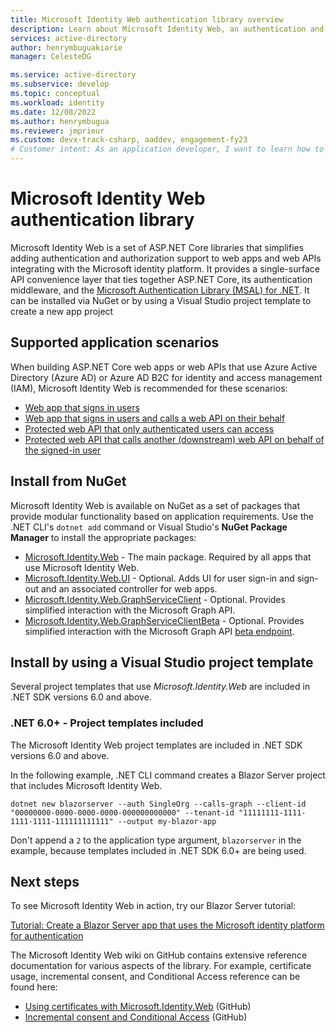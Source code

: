 ```yaml
---
title: Microsoft Identity Web authentication library overview
description: Learn about Microsoft Identity Web, an authentication and authorization library for ASP.NET Core applications that integrate with Azure Active Directory, Azure AD B2C, and Microsoft Graph and other web APIs.
services: active-directory
author: henrymbuguakiarie
manager: CelesteDG

ms.service: active-directory
ms.subservice: develop
ms.topic: conceptual
ms.workload: identity
ms.date: 12/08/2022
ms.author: henrymbugua
ms.reviewer: jmprieur
ms.custom: devx-track-csharp, aaddev, engagement-fy23
# Customer intent: As an application developer, I want to learn how to add authentication to ASP.NET Core web apps and authorization to protected web APIs.
---
```


# Microsoft Identity Web authentication library

Microsoft Identity Web is a set of ASP.NET Core libraries that simplifies adding authentication and authorization support to web apps and web APIs integrating with the Microsoft identity platform. It provides a single-surface API convenience layer that ties together ASP.NET Core, its authentication middleware, and the [Microsoft Authentication Library (MSAL) for .NET](https://github.com/azuread/microsoft-authentication-library-for-dotnet). It can be installed via NuGet or by using a Visual Studio project template to create a new app project


## Supported application scenarios

When building ASP.NET Core web apps or web APIs that use Azure Active Directory (Azure AD) or Azure AD B2C for identity and access management (IAM), Microsoft Identity Web is recommended for these scenarios:

- [Web app that signs in users](scenario-web-app-sign-user-overview.md)
- [Web app that signs in users and calls a web API on their behalf](scenario-web-app-call-api-overview.md)
- [Protected web API that only authenticated users can access](scenario-protected-web-api-overview.md)
- [Protected web API that calls another (downstream) web API on behalf of the signed-in user](scenario-web-api-call-api-overview.md)

## Install from NuGet

Microsoft Identity Web is available on NuGet as a set of packages that provide modular functionality based on application requirements. Use the .NET CLI's `dotnet add` command or Visual Studio's **NuGet Package Manager** to install the appropriate packages:

- [Microsoft.Identity.Web](https://www.nuget.org/packages/Microsoft.Identity.Web) - The main package. Required by all apps that use Microsoft Identity Web.
- [Microsoft.Identity.Web.UI](https://www.nuget.org/packages/Microsoft.Identity.Web.UI) - Optional. Adds UI for user sign-in and sign-out and an associated controller for web apps.
- [Microsoft.Identity.Web.GraphServiceClient](https://www.nuget.org/packages/Microsoft.Identity.Web.GraphServiceClient) - Optional. Provides simplified interaction with the Microsoft Graph API.
- [Microsoft.Identity.Web.GraphServiceClientBeta](https://www.nuget.org/packages/Microsoft.Identity.Web.GraphServiceClientBeta) - Optional. Provides simplified interaction with the Microsoft Graph API [beta endpoint](/graph/api/overview?view=graph-rest-beta&preserve-view=true).

## Install by using a Visual Studio project template

Several project templates that use *Microsoft.Identity.Web* are included in .NET SDK versions 6.0 and above.

### .NET 6.0+ - Project templates included

The Microsoft Identity Web project templates are included in .NET SDK versions 6.0 and above.

In the following example, .NET CLI command creates a Blazor Server project that includes Microsoft Identity Web.

```dotnetcli
dotnet new blazorserver --auth SingleOrg --calls-graph --client-id "00000000-0000-0000-0000-000000000000" --tenant-id "11111111-1111-1111-1111-111111111111" --output my-blazor-app
```

Don't append a `2` to the application type argument, `blazorserver` in the example, because templates included in .NET SDK 6.0+ are being used. 

## Next steps

To see Microsoft Identity Web in action, try our Blazor Server tutorial:

[Tutorial: Create a Blazor Server app that uses the Microsoft identity platform for authentication](tutorial-blazor-server.md)

The Microsoft Identity Web wiki on GitHub contains extensive reference documentation for various aspects of the library. For example, certificate usage, incremental consent, and Conditional Access reference can be found here:

- <a href="https://github.com/AzureAD/microsoft-identity-web/wiki/Using-certificates" target="_blank">Using certificates with Microsoft.Identity.Web</a> (GitHub)
- <a href="https://github.com/AzureAD/microsoft-identity-web/wiki/Managing-incremental-consent-and-conditional-access" target="_blank">Incremental consent and Conditional Access</a> (GitHub)

<!-- LINKS -->
<!--  [miw-certs]: microsoft-identity-web-certificates.md  -->
<!--  [miw-certs-decrypt]: microsoft-identity-web-certificates.md#decryption-certificates  -->
<!--  [miw-inc-consent-ca-header]: microsoft-identity-web-consent-conditional-access.md#handling-incremental-consent-or-conditional-access-in-web-apis  -->
<!--  [miw-inc-consent-ca]: microsoft-identity-web-consent-conditional-access.md  -->
[scenario-api-call-api]: scenario-web-api-call-api-call-api.md#option-1-call-microsoft-graph-with-the-sdk
[scenario-api-call-graph]: scenario-web-api-call-api-call-api.md#option-1-call-microsoft-graph-with-the-sdk
[scenario-api-validation]: scenario-protected-web-api-verification-scope-app-roles.md

